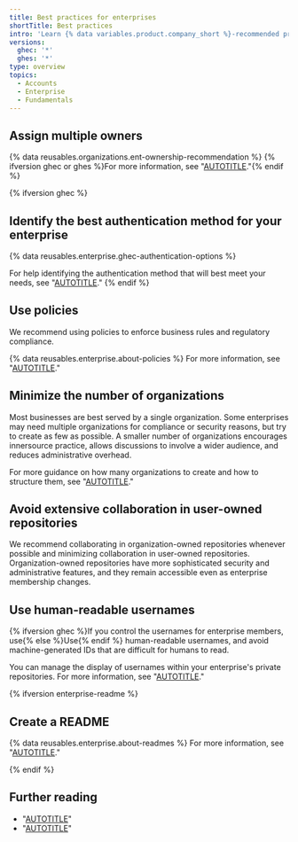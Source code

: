 ```yaml
---
title: Best practices for enterprises
shortTitle: Best practices
intro: 'Learn {% data variables.product.company_short %}-recommended practices for your enterprise.'
versions:
  ghec: '*'
  ghes: '*'
type: overview
topics:
  - Accounts
  - Enterprise
  - Fundamentals
---
```


## Assign multiple owners

{% data reusables.organizations.ent-ownership-recommendation %} {% ifversion ghec or ghes %}For more information, see "[AUTOTITLE](/admin/user-management/managing-users-in-your-enterprise/inviting-people-to-manage-your-enterprise)."{% endif %}

{% ifversion ghec %}

## Identify the best authentication method for your enterprise

{% data reusables.enterprise.ghec-authentication-options %}

For help identifying the authentication method that will best meet your needs, see "[AUTOTITLE](/admin/identity-and-access-management/managing-iam-for-your-enterprise/about-authentication-for-your-enterprise)."
{% endif %}

## Use policies

We recommend using policies to enforce business rules and regulatory compliance.

{% data reusables.enterprise.about-policies %} For more information, see "[AUTOTITLE](/admin/policies/enforcing-policies-for-your-enterprise/about-enterprise-policies)."

## Minimize the number of organizations

Most businesses are best served by a single organization. Some enterprises may need multiple organizations for compliance or security reasons, but try to create as few as possible. A smaller number of organizations encourages innersource practice, allows discussions to involve a wider audience, and reduces administrative overhead.

For more guidance on how many organizations to create and how to structure them, see "[AUTOTITLE](/admin/user-management/managing-organizations-in-your-enterprise/best-practices-for-structuring-organizations-in-your-enterprise)."

## Avoid extensive collaboration in user-owned repositories

We recommend collaborating in organization-owned repositories whenever possible and minimizing collaboration in user-owned repositories. Organization-owned repositories have more sophisticated security and administrative features, and they remain accessible even as enterprise membership changes.

## Use human-readable usernames

{% ifversion ghec %}If you control the usernames for enterprise members, use{% else %}Use{% endif %} human-readable usernames, and avoid machine-generated IDs that are difficult for humans to read.

You can manage the display of usernames within your enterprise's private repositories. For more information, see "[AUTOTITLE](/organizations/managing-organization-settings/managing-the-display-of-member-names-in-your-organization)."

{% ifversion enterprise-readme %}

## Create a README

{% data reusables.enterprise.about-readmes %} For more information, see "[AUTOTITLE](/admin/managing-your-enterprise-account/creating-a-readme-for-an-enterprise)."

{% endif %}

## Further reading

- "[AUTOTITLE](/repositories/creating-and-managing-repositories/best-practices-for-repositories)"
- "[AUTOTITLE](/organizations/collaborating-with-groups-in-organizations/best-practices-for-organizations)"
